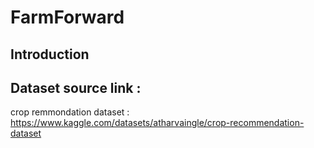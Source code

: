 # FarmForward

## Introduction 


## Dataset source link : 
crop remmondation dataset : https://www.kaggle.com/datasets/atharvaingle/crop-recommendation-dataset




